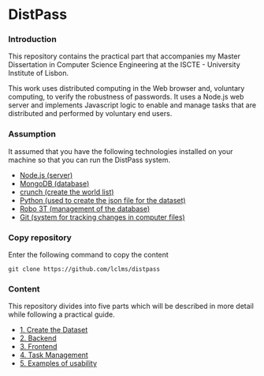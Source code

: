 # DistPass

### Introduction

This repository contains the practical part that accompanies my Master Dissertation in Computer Science Engineering at the ISCTE - University Institute of Lisbon.

This work uses distributed computing in the Web browser and, voluntary computing, to verify the robustness of passwords. It uses a Node.js web server and implements Javascript logic to enable and manage tasks that are distributed and performed by voluntary end users.

### Assumption

It assumed that you have the following technologies installed on your machine so that you can run the DistPass system. 
* [Node.js (server)]( https://nodejs.org/en/download/)
* [MongoDB (database)](https://www.mongodb.com)
* [crunch (create the world list)](https://tools.kali.org/password-attacks/crunch)
* [Python (used to create the json file for the dataset)](https://www.python.org/downloads/)
* [Robo 3T (management of the database)](https://robomongo.org)
* [Git (system for tracking changes in computer files)](https://git-scm.com/book/en/v2/Getting-Started-Installing-Git)

### Copy repository

Enter the following command to copy the content

`git clone https://github.com/lclms/distpass`

### Content 

This repository divides into five parts which will be described in more detail while following a practical guide.

* [1. Create the Dataset](https://github.com/lclms/distpass/blob/master/content/create_the_dataset.md)
* [2. Backend](https://github.com/lclms/distpass/blob/master/content/Backend.md)
* [3. Frontend](https://github.com/lclms/distpass/blob/master/content/Frontend.md)
* [4. Task Management](https://github.com/lclms/distpass/blob/master/content/Task%20Management.md)
* [5. Examples of usability](https://github.com/lclms/distpass/blob/master/content/Examples%20of%20usability.md)


